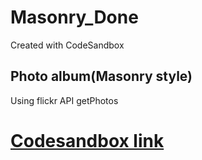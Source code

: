 # Masonry_Done
Created with CodeSandbox
<h2>Photo album(Masonry style)</h2>
<div>Using flickr API getPhotos</div>
<h1><a href="https://codesandbox.io/s/github/manojvicky/Masonry_Done">Codesandbox link</a></h1>
